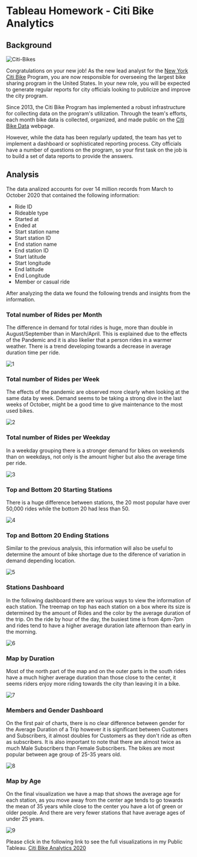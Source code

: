 # Tableau Homework - Citi Bike Analytics

## Background

![Citi-Bikes](Images/citi-bike-station-bikes.jpg)

Congratulations on your new job! As the new lead analyst for the [New York Citi Bike](https://en.wikipedia.org/wiki/Citi_Bike) Program, you are now responsible for overseeing the largest bike sharing program in the United States. In your new role, you will be expected to generate regular reports for city officials looking to publicize and improve the city program.

Since 2013, the Citi Bike Program has implemented a robust infrastructure for collecting data on the program's utilization. Through the team's efforts, each month bike data is collected, organized, and made public on the [Citi Bike Data](https://www.citibikenyc.com/system-data) webpage.

However, while the data has been regularly updated, the team has yet to implement a dashboard or sophisticated reporting process. City officials have a number of questions on the program, so your first task on the job is to build a set of data reports to provide the answers.

## Analysis

The data analized accounts for over 14 million records from March to October 2020 that contained the following information:

- Ride ID
- Rideable type
- Started at
- Ended at
- Start station name
- Start station ID
- End station name
- End station ID
- Start latitude
- Start longitude
- End latitude
- End Longitude
- Member or casual ride

After analyzing the data we found the following trends and insights from the information. 

### Total number of Rides per Month

The difference in demand for total rides is huge, more than double in August/September than in March/April. This is explained due to the effects of the Pandemic and it is also likelier that a person rides in a warmer weather. There is a trend developing towards a decrease in average duration time per ride. 

![1](Images/1_RidesPerMonth.png)

### Total number of Rides per Week

The effects of the pandemic are observed more clearly when looking at the same data by week. Demand seems to be taking a strong dive in the last weeks of October, might be a good time to give maintenance to the most used bikes. 

![2](Images/2_RidesPerWeek.png)

### Total number of Rides per Weekday

In a weekday grouping there is a stronger demand for bikes on weekends than on weekdays, not only is the amount higher but also the average time per ride. 

![3](Images/3_RidesPerWeekday.png)

### Top and Bottom 20 Starting Stations

There is a huge difference between stations, the 20 most popular have over 50,000 rides while the bottom 20 had less than 50. 

![4](Images/4_TopBottomStarting.png)

### Top and Bottom 20 Ending Stations

Similar to the previous analysis, this information will also be useful to determine the amount of bike shortage due to the diference of variation in demand depending location. 

![5](Images/5_TopBottomEnding.png)

### Stations Dashboard

In the following dashboard there are various ways to view the information of each station. The treemap on top has each station on a box where its size is determined by the amount of Rides and the color by the average duration of the trip. On the ride by hour of the day, the busiest time is from 4pm-7pm and rides tend to have a higher average duration late afternoon than early in the morning. 

![6](Images/6_StationDashboard.png)

### Map by Duration

Most of the north part of the map and on the outer parts in the south rides have a much higher average duration than those close to the center, it seems riders enjoy more riding towards the city than leaving it in a bike. 

![7](Images/7_MapDuration.png)

### Members and Gender Dashboard

On the first pair of charts, there is no clear difference between gender for the Average Duration of a Trip however it is significant between Customers and Subscribers, it almost doubles for Customers as they don't ride as often as subscribers. It is also important to note that there are almost twice as much Male Subscribers than Female Subscribers. The bikes are most popular between age group of 25-35 years old. 

![8](Images/8_MembersGenderDashboard.png)

### Map by Age

On the final visualization we have a map that shows the average age for each station, as you move away from the center age tends to go towards the mean of 35 years while close to the center you have a lot of green or older people. And there are very fewer stations that have average ages of under 25 years. 

![9](Images/9_MapAge.png)


Please click in the following link to see the full visualizations in my Public Tableau. 
[Citi Bike Analytics 2020](https://public.tableau.com/views/CitiBikeAnalytics2020_16284934425160/CitiBikeAnalytics?:language=es-ES&:display_count=n&:origin=viz_share_link)
